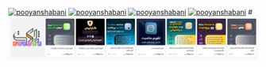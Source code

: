 [![pooyanshabani](https://img.shields.io/badge/PHP-80-blue)](https://pooyan-shabani.ir)
[![pooyanshabani](https://img.shields.io/badge/HTML-90-red)](https://pooyan-shabani.ir)
[![pooyanshabani](https://img.shields.io/badge/CSS-90-green)](https://pooyan-shabani.ir)
[![pooyanshabani](https://img.shields.io/badge/JS-75-yellow)](https://pooyan-shabani.ir)
#[![pooyanshabani](/img/zhaket.com-darsad-store.jpg)](https://pooyan-shabani.ir)


